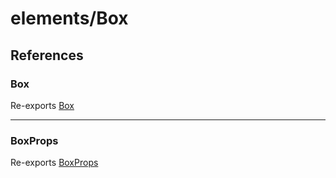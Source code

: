 # elements/Box

## References

### Box

Re-exports [Box](functions/Box.md)

***

### BoxProps

Re-exports [BoxProps](interfaces/BoxProps.md)
